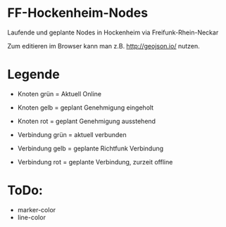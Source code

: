 FF-Hockenheim-Nodes
=============
Laufende und geplante Nodes in Hockenheim via Freifunk-Rhein-Neckar

Zum editieren im Browser kann man z.B. http://geojson.io/ nutzen.


Legende
=============

* Knoten grün = Aktuell Online
* Knoten gelb = geplant Genehmigung eingeholt
* Knoten rot = geplant Genehmigung ausstehend


* Verbindung grün = aktuell verbunden
* Verbindung gelb = geplante Richtfunk Verbindung
* Verbindung rot = geplante Verbindung, zurzeit offline


ToDo:
=============

* marker-color
* line-color
